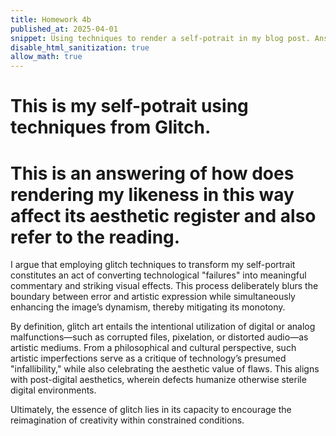 ```yaml
---
title: Homework 4b
published_at: 2025-04-01
snippet: Using techniques to render a self-potrait in my blog post. Answering how does rendering my likeness in this way affect its aesthetic register and also refer to the reading.
disable_html_sanitization: true
allow_math: true
---
```


# This is my self-potrait using techniques from Glitch.

<canvas id="glitch_self_portrait"></canvas>

<script type="module">

   const cnv = document.getElementById (`glitch_self_portrait`)
   cnv.width = cnv.parentNode.scrollWidth
   cnv.height = cnv.width * 9 / 16
   cnv.style.backgroundColor = `deeppink`

   const ctx = cnv.getContext (`2d`)

   let img_data

   const draw = i => ctx.drawImage (i, 0, 0, cnv.width, cnv.height)

   const img = new Image ()
   img.onload = () => {
      cnv.height = cnv.width * (img.height / img.width)
      draw (img)
      img_data = cnv.toDataURL ("image/JPG")
      add_glitch ()
   }
   img.src = `/static/self-portrait.JPG`

   const rand_int = max => Math.floor (Math.random () * max)

   const glitchify = (data, chunk_max, repeats) => {
      const chunk_size = rand_int (chunk_max / 4) * 4
      const i = rand_int (data.length - 24 - chunk_size) + 24
      const front = data.slice (0, i)
      const back = data.slice (i + chunk_size, data.length)
      const result = front + back
      return repeats == 0 ? result : glitchify (result, chunk_max, repeats - 1)
   }

   const glitch_arr = []

   const add_glitch = () => {
      const i = new Image ()
      i.onload = () => {
         glitch_arr.push (i)
         if (glitch_arr.length < 12) add_glitch ()
         else draw_frame ()
      }
      i.src = glitchify (img_data, 96, 6)
   }

   let is_glitching = false
   let glitch_i = 0

   const draw_frame = () => {
      if (is_glitching) draw (glitch_arr[glitch_i])
      else draw (img)

      const prob = is_glitching ? 0.05 : 0.02
      if (Math.random () < prob) {
         glitch_i = rand_int (glitch_arr.length)
         is_glitching = !is_glitching
      }

      requestAnimationFrame (draw_frame)
   }

</script>

# This is an answering of how does rendering my likeness in this way affect its aesthetic register and also refer to the reading.

I argue that employing glitch techniques to transform my self-portrait constitutes an act of converting technological "failures" into meaningful commentary and striking visual effects. This process deliberately blurs the boundary between error and artistic expression while simultaneously enhancing the image’s dynamism, thereby mitigating its monotony.

By definition, glitch art entails the intentional utilization of digital or analog malfunctions—such as corrupted files, pixelation, or distorted audio—as artistic mediums. From a philosophical and cultural perspective, such artistic imperfections serve as a critique of technology’s presumed "infallibility," while also celebrating the aesthetic value of flaws. This aligns with post-digital aesthetics, wherein defects humanize otherwise sterile digital environments.

Ultimately, the essence of glitch lies in its capacity to encourage the reimagination of creativity within constrained conditions.
